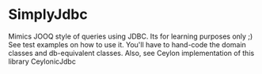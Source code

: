 # SimplyJdbc
Mimics JOOQ style of queries using JDBC. Its for learning purposes only ;)
See test examples on how to use it. You'll have to hand-code the domain classes and db-equivalent classes. 
Also, see Ceylon implementation of this library CeylonicJdbc

